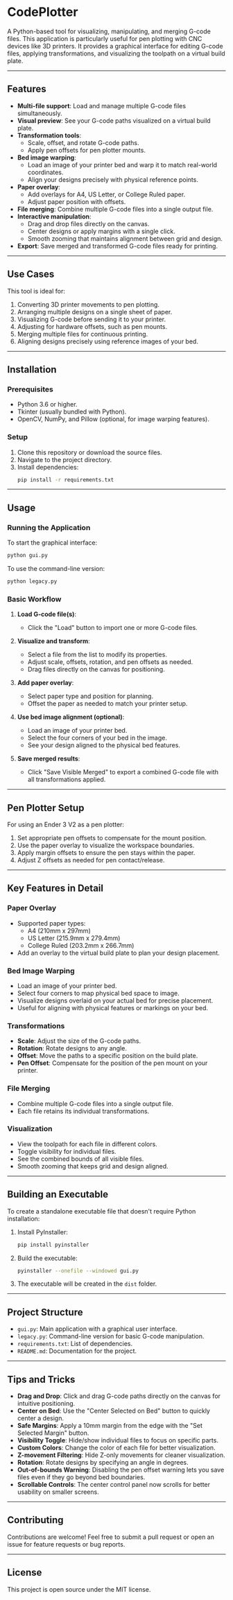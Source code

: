 # CodePlotter

A Python-based tool for visualizing, manipulating, and merging G-code files. This application is particularly useful for pen plotting with CNC devices like 3D printers. It provides a graphical interface for editing G-code files, applying transformations, and visualizing the toolpath on a virtual build plate.

---

## Features

- **Multi-file support**: Load and manage multiple G-code files simultaneously.
- **Visual preview**: See your G-code paths visualized on a virtual build plate.
- **Transformation tools**:
  - Scale, offset, and rotate G-code paths.
  - Apply pen offsets for pen plotter mounts.
- **Bed image warping**:
  - Load an image of your printer bed and warp it to match real-world coordinates.
  - Align your designs precisely with physical reference points.
- **Paper overlay**:
  - Add overlays for A4, US Letter, or College Ruled paper.
  - Adjust paper position with offsets.
- **File merging**: Combine multiple G-code files into a single output file.
- **Interactive manipulation**:
  - Drag and drop files directly on the canvas.
  - Center designs or apply margins with a single click.
  - Smooth zooming that maintains alignment between grid and design.
- **Export**: Save merged and transformed G-code files ready for printing.

---

## Use Cases

This tool is ideal for:
1. Converting 3D printer movements to pen plotting.
2. Arranging multiple designs on a single sheet of paper.
3. Visualizing G-code before sending it to your printer.
4. Adjusting for hardware offsets, such as pen mounts.
5. Merging multiple files for continuous printing.
6. Aligning designs precisely using reference images of your bed.

---

## Installation

### Prerequisites
- Python 3.6 or higher.
- Tkinter (usually bundled with Python).
- OpenCV, NumPy, and Pillow (optional, for image warping features).

### Setup
1. Clone this repository or download the source files.
2. Navigate to the project directory.
3. Install dependencies:
   ```bash
   pip install -r requirements.txt
   ```

---

## Usage

### Running the Application
To start the graphical interface:
```bash
python gui.py
```

To use the command-line version:
```bash
python legacy.py
```

### Basic Workflow

1. **Load G-code file(s)**:
   - Click the "Load" button to import one or more G-code files.
   
2. **Visualize and transform**:
   - Select a file from the list to modify its properties.
   - Adjust scale, offsets, rotation, and pen offsets as needed.
   - Drag files directly on the canvas for positioning.
   
3. **Add paper overlay**:
   - Select paper type and position for planning.
   - Offset the paper as needed to match your printer setup.
   
4. **Use bed image alignment (optional)**:
   - Load an image of your printer bed.
   - Select the four corners of your bed in the image.
   - See your design aligned to the physical bed features.
   
5. **Save merged results**:
   - Click "Save Visible Merged" to export a combined G-code file with all transformations applied.

---

## Pen Plotter Setup

For using an Ender 3 V2 as a pen plotter:

1. Set appropriate pen offsets to compensate for the mount position.
2. Use the paper overlay to visualize the workspace boundaries.
3. Apply margin offsets to ensure the pen stays within the paper.
4. Adjust Z offsets as needed for pen contact/release.

---

## Key Features in Detail

### Paper Overlay
- Supported paper types:
  - A4 (210mm x 297mm)
  - US Letter (215.9mm x 279.4mm)
  - College Ruled (203.2mm x 266.7mm)
- Add an overlay to the virtual build plate to plan your design placement.

### Bed Image Warping
- Load an image of your printer bed.
- Select four corners to map physical bed space to image.
- Visualize designs overlaid on your actual bed for precise placement.
- Useful for aligning with physical features or markings on your bed.

### Transformations
- **Scale**: Adjust the size of the G-code paths.
- **Rotation**: Rotate designs to any angle.
- **Offset**: Move the paths to a specific position on the build plate.
- **Pen Offset**: Compensate for the position of the pen mount on your printer.

### File Merging
- Combine multiple G-code files into a single output file.
- Each file retains its individual transformations.

### Visualization
- View the toolpath for each file in different colors.
- Toggle visibility for individual files.
- See the combined bounds of all visible files.
- Smooth zooming that keeps grid and design aligned.

---

## Building an Executable

To create a standalone executable file that doesn't require Python installation:

1. Install PyInstaller:
   ```bash
   pip install pyinstaller
   ```

2. Build the executable:
   ```bash
   pyinstaller --onefile --windowed gui.py
   ```

3. The executable will be created in the `dist` folder.

---

## Project Structure

- `gui.py`: Main application with a graphical user interface.
- `legacy.py`: Command-line version for basic G-code manipulation.
- `requirements.txt`: List of dependencies.
- `README.md`: Documentation for the project.

---

## Tips and Tricks

- **Drag and Drop**: Click and drag G-code paths directly on the canvas for intuitive positioning.
- **Center on Bed**: Use the "Center Selected on Bed" button to quickly center a design.
- **Safe Margins**: Apply a 10mm margin from the edge with the "Set Selected Margin" button.
- **Visibility Toggle**: Hide/show individual files to focus on specific parts.
- **Custom Colors**: Change the color of each file for better visualization.
- **Z-movement Filtering**: Hide Z-only movements for cleaner visualization.
- **Rotation**: Rotate designs by specifying an angle in degrees.
- **Out-of-bounds Warning**: Disabling the pen offset warning lets you save files even if they go beyond bed boundaries.
- **Scrollable Controls**: The center control panel now scrolls for better usability on smaller screens.

---

## Contributing

Contributions are welcome! Feel free to submit a pull request or open an issue for feature requests or bug reports.

---

## License

This project is open source under the MIT license.
